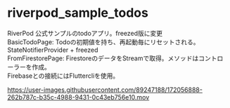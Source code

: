 # riverpod_sample_todos
RiverPod 公式サンプルのtodoアプリ。freezed版に変更</br>
BasicTodoPage: Todoの初期値を持ち、再起動毎にリセットされる。StateNotifierProvider + freezed</br>
FromFirestorePage: FirestoreのデータをStreamで取得。メソッドはコントローラーを作成。</br>
Firebaseとの接続にはFluttercliを使用。</br>



https://user-images.githubusercontent.com/89247188/172056888-262b787c-b35c-4988-9431-0c43eb756e10.mov
